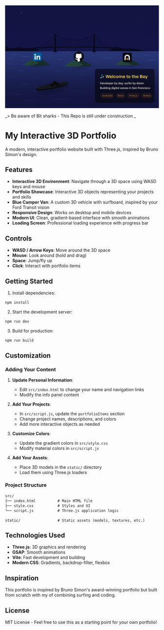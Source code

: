 ![Portfolio Banner](images/title.png)

_> Be aware of Bit sharks - This Repo is still under construction _

# My Interactive 3D Portfolio

A modern, interactive portfolio website built with Three.js, inspired by Bruno Simon's design.
## Features

- **Interactive 3D Environment**: Navigate through a 3D space using WASD keys and mouse
- **Portfolio Showcase**: Interactive 3D objects representing your projects and skills
- **Blue Camper Van**: A custom 3D vehicle with surfboard, inspired by your Ford Transit vision
- **Responsive Design**: Works on desktop and mobile devices
- **Modern UI**: Clean, gradient-based interface with smooth animations
- **Loading Screen**: Professional loading experience with progress bar

## Controls

- **WASD / Arrow Keys**: Move around the 3D space
- **Mouse**: Look around (hold and drag)
- **Space**: Jump/fly up
- **Click**: Interact with portfolio items

## Getting Started

1. Install dependencies:
```bash
npm install
```

2. Start the development server:
```bash
npm run dev
```

3. Build for production:
```bash
npm run build
```

## Customization

### Adding Your Content

1. **Update Personal Information**: 
   - Edit `src/index.html` to change your name and navigation links
   - Modify the info panel content

2. **Add Your Projects**:
   - In `src/script.js`, update the `portfolioItems` section
   - Change project names, descriptions, and colors
   - Add more interactive objects as needed

3. **Customize Colors**:
   - Update the gradient colors in `src/style.css`
   - Modify material colors in `src/script.js`

4. **Add Your Assets**:
   - Place 3D models in the `static/` directory
   - Load them using Three.js loaders

### Project Structure

```
src/
├── index.html          # Main HTML file
├── style.css           # Styles and UI
└── script.js           # Three.js application logic

static/                 # Static assets (models, textures, etc.)
```

## Technologies Used

- **Three.js**: 3D graphics and rendering
- **GSAP**: Smooth animations
- **Vite**: Fast development and building
- **Modern CSS**: Gradients, backdrop-filter, flexbox

## Inspiration

This portfolio is inspired by Bruno Simon's award-winning portfolio but built from scratch with my of combining surfing and coding. 

## License

MIT License - Feel free to use this as a starting point for your own portfolio!
